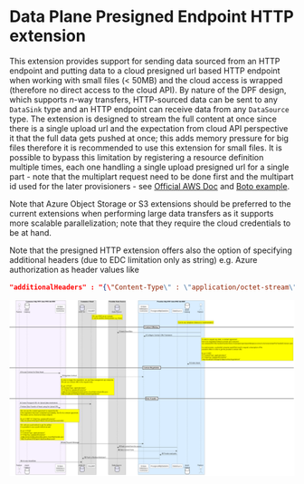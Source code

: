# Data Plane Presigned Endpoint HTTP extension

This extension provides support for sending data sourced from an HTTP endpoint and putting data to a cloud presigned url based HTTP endpoint when working with 
small files (< 50MB) and the cloud access is wrapped (therefore no direct access to the cloud API). By
nature of the DPF design, which supports _n_-way transfers, HTTP-sourced data can be sent to any `DataSink` type and an
HTTP endpoint can receive data from any `DataSource` type. The extension is designed to stream the full content at once since there is a single upload url 
and the expectation from cloud API perspective it that the full data gets pushed at once; this adds memory pressure for big files therefore it is recommended to 
use this extension for small files. It is possible to bypass this limitation by registering a resource definition multiple times, each one handling a single upload presigned url for a 
single part - note that the multiplart request need to be done first and the multipart id used for the later provisioners - see [Official AWS Doc](https://docs.aws.amazon.com/AmazonS3/latest/userguide/mpuoverview.html) and [Boto example](https://dev.to/traindex/multipart-upload-for-large-files-using-pre-signed-urls-aws-4hg4).

Note that Azure Object Storage or S3 extensions should be preferred to the current extensions when performing large data
transfers as it supports more scalable parallelization; note that they require the cloud credentials to be at hand.

Note that the presigned HTTP extension offers also the option of specifying additional headers (due to EDC limitation only as string) e.g. Azure authorization as header values like 
```json
"additionalHeaders" : "{\"Content-Type\" : \"application/octet-stream\",\"x-ms-blob-type\": \"BlockBlob\"}"
```

![The flow](docs/flow.png)

